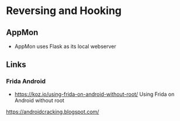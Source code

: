 # Reversing and Hooking

## AppMon
- AppMon uses Flask as its local webserver

## Links
### Frida Android
- https://koz.io/using-frida-on-android-without-root/ Using Frida on Android without root

https://androidcracking.blogspot.com/